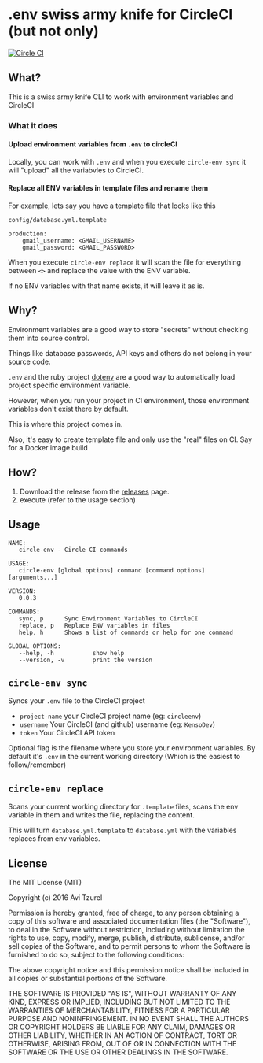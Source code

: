 # .env swiss army knife for CircleCI (but not only)

[![Circle CI](https://circleci.com/gh/KensoDev/circleenv/tree/master.svg?style=svg)](https://circleci.com/gh/KensoDev/circleenv/tree/master)

## What?

This is a swiss army knife CLI to work with environment variables and CircleCI

### What it does

#### Upload environment variables from `.env` to circleCI

Locally, you can work with `.env` and when you execute `circle-env sync` it will "upload" all the variabvles to CircleCI.

#### Replace all ENV variables in template files and rename them

For example, lets say you have a template file that looks like this

`config/database.yml.template`


```
production:
	gmail_username: <GMAIL_USERNAME>
	gmail_password: <GMAIL_PASSWORD>
```

When you execute `circle-env replace` it will scan the file for everything between `<>` and replace the value with the ENV variable.

If no ENV variables with that name exists, it will leave it as is.


## Why?

Environment variables are a good way to store "secrets" without checking them
into source control.

Things like database passwords, API keys and others do not belong in your
source code.

`.env` and the ruby project [dotenv](https://github.com/bkeepers/dotenv) are a
good way to automatically load project specific environment variable.

However, when you run your project in CI environment, those environment
variables don't exist there by default.

This is where this project comes in.

Also, it's easy to create template file and only use the "real" files on CI. Say for a Docker image build

## How?

1. Download the release from the [releases](https://github.com/KensoDev/circleenv/releases) page.
2. execute (refer to the usage section)

## Usage

```
NAME:
   circle-env - Circle CI commands

USAGE:
   circle-env [global options] command [command options] [arguments...]

VERSION:
   0.0.3

COMMANDS:
   sync, p      Sync Environment Variables to CircleCI
   replace, p   Replace ENV variables in files
   help, h      Shows a list of commands or help for one command

GLOBAL OPTIONS:
   --help, -h           show help
   --version, -v        print the version

```

## `circle-env sync`

Syncs your `.env` file to the CircleCI project

* `project-name` your CircleCI project name (eg: `circleenv`)
* `username` Your CircleCI (and github) username (eg: `KensoDev`)
* `token` Your CircleCI API token

Optional flag is the filename where you store your environment variables. By
default it's `.env` in the current working directory (Which is the easiest to
follow/remember)

## `circle-env replace`

Scans your current working directory for `.template` files, scans the env variable in them and writes the file, replacing the content.

This will turn `database.yml.template` to `database.yml` with the variables replaces from env variables.

## License

The MIT License (MIT)

Copyright (c) 2016 Avi Tzurel

Permission is hereby granted, free of charge, to any person obtaining a copy
of this software and associated documentation files (the "Software"), to deal
in the Software without restriction, including without limitation the rights
to use, copy, modify, merge, publish, distribute, sublicense, and/or sell
copies of the Software, and to permit persons to whom the Software is
furnished to do so, subject to the following conditions:

The above copyright notice and this permission notice shall be included in all
copies or substantial portions of the Software.

THE SOFTWARE IS PROVIDED "AS IS", WITHOUT WARRANTY OF ANY KIND, EXPRESS OR
IMPLIED, INCLUDING BUT NOT LIMITED TO THE WARRANTIES OF MERCHANTABILITY,
FITNESS FOR A PARTICULAR PURPOSE AND NONINFRINGEMENT. IN NO EVENT SHALL THE
AUTHORS OR COPYRIGHT HOLDERS BE LIABLE FOR ANY CLAIM, DAMAGES OR OTHER
LIABILITY, WHETHER IN AN ACTION OF CONTRACT, TORT OR OTHERWISE, ARISING FROM,
OUT OF OR IN CONNECTION WITH THE SOFTWARE OR THE USE OR OTHER DEALINGS IN THE
SOFTWARE.
